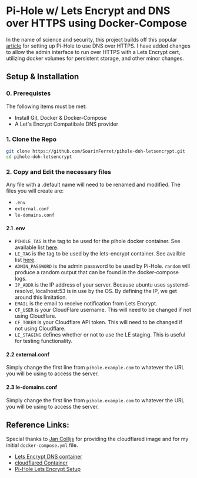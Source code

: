 # Pi-Hole w/ Lets Encrypt and DNS over HTTPS using Docker-Compose

In the name of science and security, this project builds off this popular [article](https://visibilityspots.org/dockerized-cloudflared-pi-hole.html) for setting up Pi-Hole to use DNS over HTTPS. I have added changes to allow the admin interface to run over HTTPS with a Lets Encrypt cert, utilizing docker volumes for persistent storage, and other minor changes.

## Setup & Installation

### 0. Prerequistes

The following items must be met:

* Install Git, Docker & Docker-Compose
* A Let's Encrypt Compatibale DNS provider

### 1. Clone the Repo

```bash
git clone https://github.com/SoarinFerret/pihole-doh-letsencrypt.git
cd pihole-doh-letsencrypt
```

### 2. Copy and Edit the necessary files

Any file with a .default name will need to be renamed and modified. The files you will create are:

* `.env`
* `external.conf`
* `le-domains.conf`

#### 2.1 .env

* `PIHOLE_TAG` is the tag to be used for the pihole docker container. See available list [here](https://hub.docker.com/r/pihole/pihole/tags).
* `LE_TAG` is the tag to be used by the lets-encrypt container. See availble list [here](https://hub.docker.com/r/adferrand/letsencrypt-dns/tags).
* `ADMIN_PASSWORD` is the admin password to be used by Pi-Hole. `random` will produce a random output that can be found in the docker-compose logs.
* `IP_ADDR` is the IP address of your server. Because ubuntu uses systemd-resolvd, localhost:53 is in use by the OS. By defining the IP, we get around this limitation.
* `EMAIL` is the email to receive notification from Lets Encrypt.
* `CF_USER` is your CloudFlare username. This will need to be changed if not using Cloudflare.
* `CF_TOKEN` is your Cloudflare API token. This will need to be changed if not using Cloudflare.
* `LE_STAGING` defines whether or not to use the LE staging. This is useful for testing functionality.

#### 2.2 external.conf

Simply change the first line from `pihole.example.com` to whatever the URL you will be using to access the server.

#### 2.3 le-domains.conf

Simply change the first line from `pihole.example.com` to whatever the URL you will be using to access the server.

## Reference Links:

Special thanks to [Jan Collijs](https://visibilityspots.org/dockerized-cloudflared-pi-hole.html) for providing the cloudflared image and for my initial `docker-compose.yml` file.

* [Lets Encrypt DNS container](https://github.com/adferrand/docker-letsencrypt-dns)
* [cloudflared Container](https://github.com/visibilityspots/dockerfile-cloudflared)
* [Pi-Hole Lets Encrypt Setup](https://discourse.pi-hole.net/t/enabling-https-for-your-pi-hole-web-interface/5771)

